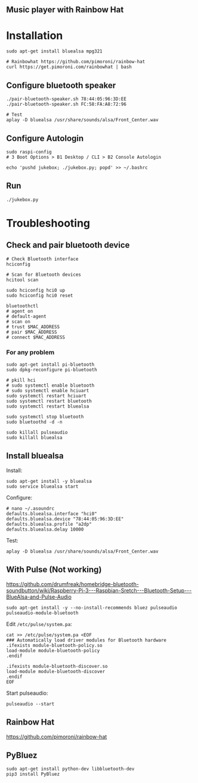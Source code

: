 Music player with Rainbow Hat
-----------------------------

# Installation

    sudo apt-get install bluealsa mpg321

    # Rainbowhat https://github.com/pimoroni/rainbow-hat
    curl https://get.pimoroni.com/rainbowhat | bash

## Configure bluetooth speaker

    ./pair-bluetooth-speaker.sh 78:44:05:96:3D:EE
    ./pair-bluetooth-speaker.sh FC:58:FA:A8:72:96

    # Test
    aplay -D bluealsa /usr/share/sounds/alsa/Front_Center.wav

## Configure Autologin

    sudo raspi-config
    # 3 Boot Options > B1 Desktop / CLI > B2 Console Autologin

    echo 'pushd jukebox; ./jukebox.py; popd' >> ~/.bashrc

## Run

    ./jukebox.py

# Troubleshooting

## Check and pair bluetooth device

    # Check Bluetooth interface
    hciconfig

    # Scan for Bluetooth devices
    hcitool scan

    sudo hciconfig hci0 up
    sudo hciconfig hci0 reset

    bluetoothctl
    # agent on
    # default-agent
    # scan on
    # trust $MAC_ADDRESS
    # pair $MAC_ADDRESS
    # connect $MAC_ADDRESS 

### For any problem

    sudo apt-get install pi-bluetooth
    sudo dpkg-reconfigure pi-bluetooth

    # pkill hci
    # sudo systemctl enable bluetooth
    # sudo systemctl enable hciuart
    sudo systemctl restart hciuart
    sudo systemctl restart bluetooth
    sudo systemctl restart bluealsa

    sudo systemctl stop bluetooth
    sudo bluetoothd -d -n

    sudo killall pulseaudio
    sudo killall bluealsa

## Install bluealsa

Install:

    sudo apt-get install -y bluealsa
    sudo service bluealsa start

Configure:

    # nano ~/.asoundrc 
    defaults.bluealsa.interface "hci0"
    defaults.bluealsa.device "78:44:05:96:3D:EE"
    defaults.bluealsa.profile "a2dp"
    defaults.bluealsa.delay 10000 

Test:

    aplay -D bluealsa /usr/share/sounds/alsa/Front_Center.wav

## With Pulse (Not working)

https://github.com/drumfreak/homebridge-bluetooth-soundbutton/wiki/Raspberry-Pi-3---Raspbian-Sretch---Bluetooth-Setup---BlueAlsa-and-Pulse-Audio

    sudo apt-get install -y --no-install-recommends bluez pulseaudio pulseaudio-module-bluetooth

Edit `/etc/pulse/system.pa`:

    cat >> /etc/pulse/system.pa <EOF
    ### Automatically load driver modules for Bluetooth hardware
    .ifexists module-bluetooth-policy.so
    load-module module-bluetooth-policy
    .endif

    .ifexists module-bluetooth-discover.so
    load-module module-bluetooth-discover
    .endif
    EOF

Start pulseaudio:

    pulseaudio --start

## Rainbow Hat

https://github.com/pimoroni/rainbow-hat

## PyBluez

    sudo apt-get install python-dev libbluetooth-dev
    pip3 install PyBluez
